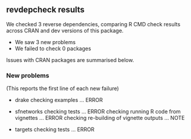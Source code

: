 ## revdepcheck results

We checked 3 reverse dependencies, comparing R CMD check results across CRAN and dev versions of this package.

 * We saw 3 new problems
 * We failed to check 0 packages

Issues with CRAN packages are summarised below.

### New problems
(This reports the first line of each new failure)

* drake
  checking examples ... ERROR

* sfnetworks
  checking tests ... ERROR
  checking running R code from vignettes ... ERROR
  checking re-building of vignette outputs ... NOTE

* targets
  checking tests ... ERROR

